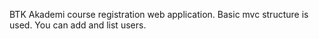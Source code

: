 BTK Akademi course registration web application. Basic mvc structure is used. You can add and list users.
